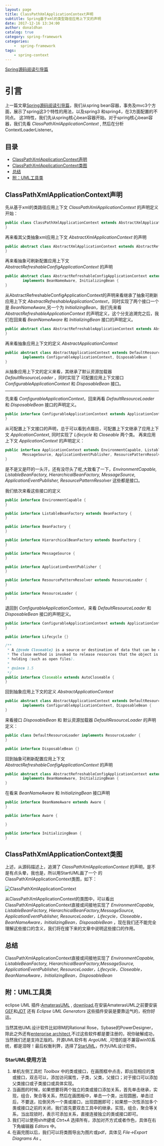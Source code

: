 ```yaml
---
layout: page
title: ClassPathXmlApplicationContext声明
subtitle: Spring基于xml的类型路径应用上下文的声明
date: 2017-12-16 13:34:00
author: donaldhan
catalog: true
category: spring-framework
categories:
    -  spring-framework
tags:
    - spring-context
---
```

[Spring源码阅读引导篇][]

[Spring源码阅读引导篇]: https://donaldhan.github.io/spring-framework/2017/12/14/Spring%E6%BA%90%E7%A0%81%E9%98%85%E8%AF%BB%E5%BC%95%E5%AF%BC%E7%AF%87.html "Spring源码阅读引导篇"

# 引言
上一篇文章[Spring源码阅读引导篇][]，我们从spring bean容器，事务及mvc3个方面，展示了spring这3个特性的用法，以及spring3
和spring4，在3方面配置的不同点。 这3特性，我们先从spring核心bean容器开始。对于spring核心bean容器，我们先看 *ClassPathXmlApplicationContext* ,
然后在分析ContextLoaderListener。

## 目录
* [ClassPathXmlApplicationContext声明](#ClassPathXmlApplicationContext声明)
* [ClassPathXmlApplicationContext类图](#ClassPathXmlApplicationContext类图)
* [总结](#总结)
* [附：UML工具类](#附：UML工具类)


## ClassPathXmlApplicationContext声明
先从基于xml的类路径应用上下文 *ClassPathXmlApplicationContext* 的声明定义开始：

```java
public class ClassPathXmlApplicationContext extends AbstractXmlApplicationContext {
}
```

再来看其父类抽象xml应用上下文 *AbstractXmlApplicationContext* 的声明
```java
public abstract class AbstractXmlApplicationContext extends AbstractRefreshableConfigApplicationContext {
}
```
再来看抽象可刷新配置应用上下文 *AbstractRefreshableConfigApplicationContext* 的声明
```java
public abstract class AbstractRefreshableConfigApplicationContext extends AbstractRefreshableApplicationContext
		implements BeanNameAware, InitializingBean {
}
```
从AbstractRefreshableConfigApplicationContext的声明来看继承了抽象可刷新应用上下文 *AbstractRefreshableApplicationContext*，同时实现了两个接口一个是 *BeanNameAware*,另一个为 *InitializingBean*，我们先来看 *AbstractRefreshableApplicationContext* 的声明定义，这个分支追溯完之后，我们在回来看  *BeanNameAware* 和 *InitializingBean* 接口的声明定义。

```java
public abstract class AbstractRefreshableApplicationContext extends AbstractApplicationContext {
}
```
再来看抽象应用上下文的定义 *AbstractApplicationContext*

```java
public abstract class AbstractApplicationContext extends DefaultResourceLoader
		implements ConfigurableApplicationContext, DisposableBean {
}
```
从抽象应用上下文的定义来看，其继承了默认资源加载器 *DefaultResourceLoader* ，同时实现了
可配置应用上下文接口 *ConfigurableApplicationContext* 和 *DisposableBean* 接口。

***

先来看 *ConfigurableApplicationContext*，回来再看 *DefaultResourceLoader* 和  *DisposableBean* 接口的声明定义。

```java
public interface ConfigurableApplicationContext extends ApplicationContext, Lifecycle, Closeable {
}
```
从可配置上下文接口的声明，总于可以看到点眉目，可配置上下文继承了应用上下文 *ApplicationContext*, 同时实现了 *Lifecycle*
和 *Closeable* 两个类。 再来应用上下文 *ApplicationContext* 的声明定义：

```java
public interface ApplicationContext extends EnvironmentCapable, ListableBeanFactory, HierarchicalBeanFactory,
		MessageSource, ApplicationEventPublisher, ResourcePatternResolver {
}

```

是不是又是吓的一头汗，还有没尽头了呢,大致看了一下，*EnvironmentCapable, ListableBeanFactory, HierarchicalBeanFactory,
MessageSource, ApplicationEventPublisher, ResourcePatternResolver* 这些都是接口。

我们依次来看这些接口的定义

```java
public interface EnvironmentCapable {
}
```

```java
public interface ListableBeanFactory extends BeanFactory {
}
```

```java
public interface BeanFactory {
}
```

```java
public interface HierarchicalBeanFactory extends BeanFactory {
}
```

```java
public interface MessageSource {
}
```

```java
public interface ApplicationEventPublisher {
}
```

```java
public interface ResourcePatternResolver extends ResourceLoader {
}
```


```java
public interface ResourceLoader {
}
```


退回到 *ConfigurableApplicationContext*，来看 *DefaultResourceLoader* 和  *DisposableBean* 接口的声明定义。

```java
public interface ConfigurableApplicationContext extends ApplicationContext, Lifecycle, Closeable {
}
```

```java
public interface Lifecycle {}

```

```java
/**
 * A {@code Closeable} is a source or destination of data that can be closed.
 * The close method is invoked to release resources that the object is
 * holding (such as open files).
 *
 * @since 1.5
 */
public interface Closeable extends AutoCloseable {
}

```

回到抽象应用上下文的定义 *AbstractApplicationContext*

```java
public abstract class AbstractApplicationContext extends DefaultResourceLoader
		implements ConfigurableApplicationContext, DisposableBean {
}
```
来看接口 *DisposableBean* 和 默认资源加载器 *DefaultResourceLoader* 的声明定义：

```java
public class DefaultResourceLoader implements ResourceLoader {
}
```

```java
public interface DisposableBean {}

```

回到抽象可刷新配置应用上下文 *AbstractRefreshableConfigApplicationContext* 的声明
```java
public abstract class AbstractRefreshableConfigApplicationContext extends AbstractRefreshableApplicationContext
		implements BeanNameAware, InitializingBean {
}
```
在看来 *BeanNameAware* 和 *InitializingBean* 接口声明

```java
public interface BeanNameAware extends Aware {
}

```

```java
public interface Aware {

}
```
```java
public interface InitializingBean {
}
```
## ClassPathXmlApplicationContext类图
上述，从源码描述上，追溯了 *ClassPathXmlApplicationContext* 的声明，是不是有点头晕，我也是，所以用StartUML画了一个
的ClassPathXmlApplicationContext类图，如下：

![ClassPathXmlApplicationContext](/image/spring-context/ClassPathXmlApplicationContext.png)

从ClassPathXmlApplicationContext的类图中，可以看出ClassPathXmlApplicationContext直接或间接地实现了 *EnvironmentCapable, ListableBeanFactory, HierarchicalBeanFactory,MessageSource, ApplicationEventPublisher, ResourceLoader，Lifecycle，Closeable，BeanNameAware，InitializingBean，DisposableBean* ，现在我们还不能完全理解这些接口的含义，我们将在接下来的文章中说明这些接口的作用。

## 总结
ClassPathXmlApplicationContext直接或间接地实现了
*EnvironmentCapable, ListableBeanFactory, HierarchicalBeanFactory,MessageSource, ApplicationEventPublisher, ResourceLoader，Lifecycle，Closeable，BeanNameAware，InitializingBean，DisposableBean*

## 附：UML工具类

eclipse UML 插件:[AmaterasUML][] , [download][AmaterasUML download],在安装AmaterasUML之前要安装[GEF][]和[JDT][]
还有 *Eclipse UML Generators* 这些插件安装是要靠运气的，祝你好运。

[AmaterasUML]:http://amateras.osdn.jp/cgi-bin/fswiki_en/wiki.cgi?page=AmaterasUML "AmaterasUML"
[AmaterasUML download]:https://zh.osdn.net/projects/amateras/releases/p4435
[GEF]:http://www.eclipse.org/gef/
[JDT]:http://www.eclipse.org/jdt/

当然其他UML设计软件比如IBM的Rational Rose，Sybase的PowerDesigner，除此之外还有[enterprise architect][],不过这些软件都是要注册的，祝你破解成功，当然我们还是支持正版的。开源UML软件有 *ArgoUML* ,可惜的是不兼容win10系统，都是泪呀！最后权衡利弊，选择了[StarUML][]，作为UML设计软件。
### StarUML使用方法
1. 单机左侧工具栏 *Toolbox* 中的类或接口，在画图框中点击，即出现相应的类或接口，双击可以，添加访问属性，子类，父类，父接口；对于接口可以添加父类接口或子类接口或具体实现。
2. 当画图的时候，如果想要将两个独立的类或接口添加关系，首先单击继承，实现，组合，聚合等关系，然后在画图板中，单击一个类，出现圆圈，单击过后，不要送，拉倒另外一个类或接口，出现圆圈即可；如果想一次性添加多个类或接口之前的关闭，我们首先要双击工具中的继承，实现，组合，聚合等关系，当出现锁时，表示可添加关系，直接连接独立的类或接口即可。
3. 我们可以使用shift键或 *Ctrt+A* 选择所有，添加对齐方式或者作色，具体在右下角编辑器 *Editors* 中。
4. 在画完图以后，我们可以将类图导出为图片或pdf，具体见 *File->Export Diagrams As* 。

[enterprise architect]:http://www.sparxsystems.cn/
[staruml]:http://staruml.io/download
